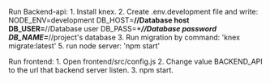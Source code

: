 Run Backend-api:
	1. Install knex.
	2. Create .env.development file and write:
		NODE_ENV=development
		DB_HOST=****//Database host
		DB_USER=****//Database user
		DB_PASS=****//Database password
		DB_NAME=***//project's database
	3. Run migration by command: 'knex migrate:latest'
	5. run node server: 'npm start'

Run frontend:
	1. Open frontend/src/config.js 
	2. Change value BACKEND_API to the url that backend server listen.
	3. npm start.

